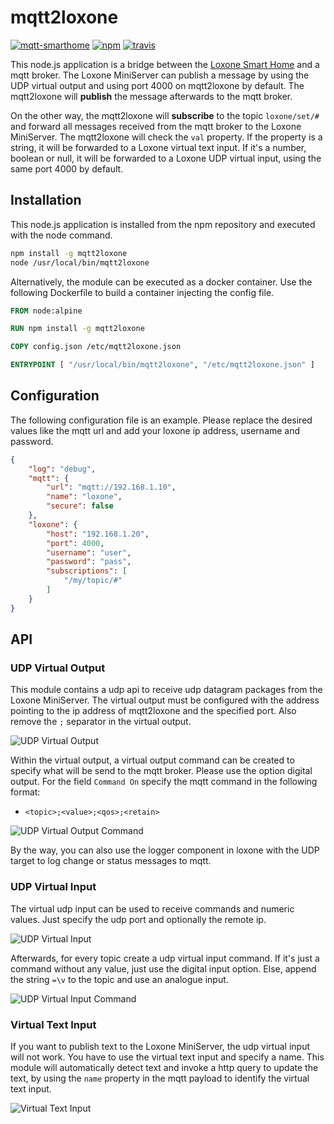 # mqtt2loxone

[![mqtt-smarthome](https://img.shields.io/badge/mqtt-smarthome-blue.svg?style=flat-square)](https://github.com/mqtt-smarthome/mqtt-smarthome)
[![npm](https://img.shields.io/npm/v/mqtt2loxone.svg?style=flat-square)](https://www.npmjs.com/package/mqtt2loxone)
[![travis](https://img.shields.io/travis/claudiospizzi/mqtt2loxone.svg?style=flat-square)](https://travis-ci.org/claudiospizzi/mqtt2loxone)

This node.js application is a bridge between the [Loxone Smart Home] and a mqtt
broker. The Loxone MiniServer can publish a message by using the UDP virtual
output and using port 4000 on mqtt2loxone by default. The mqtt2loxone will
**publish** the message afterwards to the mqtt broker.

On the other way, the mqtt2loxone will **subscribe** to the topic `loxone/set/#`
and forward all messages received from the mqtt broker to the Loxone MiniServer.
The mqtt2loxone will check the `val` property. If the property is a string, it
will be forwarded to a Loxone virtual text input. If it's a number, boolean or
null, it will be forwarded to a Loxone UDP virtual input, using the same port
4000 by default.

## Installation

This node.js application is installed from the npm repository and executed with
the node command.

```bash
npm install -g mqtt2loxone
node /usr/local/bin/mqtt2loxone
```

Alternatively, the module can be executed as a docker container. Use the
following Dockerfile to build a container injecting the config file.

```dockerfile
FROM node:alpine

RUN npm install -g mqtt2loxone

COPY config.json /etc/mqtt2loxone.json

ENTRYPOINT [ "/usr/local/bin/mqtt2loxone", "/etc/mqtt2loxone.json" ]
```

## Configuration

The following configuration file is an example. Please replace the desired
values like the mqtt url and add your loxone ip address, username and password.

```json
{
    "log": "debug",
    "mqtt": {
        "url": "mqtt://192.168.1.10",
        "name": "loxone",
        "secure": false
    },
    "loxone": {
        "host": "192.168.1.20",
        "port": 4000,
        "username": "user",
        "password": "pass",
        "subscriptions": [
            "/my/topic/#"
        ]
    }
}
```

## API

### UDP Virtual Output

This module contains a udp api to receive udp datagram packages from the Loxone
MiniServer. The virtual output must be configured with the address pointing to
the ip address of mqtt2loxone and the specified port. Also remove the `;`
separator in the virtual output.

![UDP Virtual Output](https://github.com/claudiospizzi/mqtt2loxone/blob/master/assets/loxone-virtualoutputudp.png?raw=true)

Within the virtual output, a virtual output command can be created to specify
what will be send to the mqtt broker. Please use the option digital output. For
the field `Command On` specify the mqtt command in the following format:

* `<topic>;<value>;<qos>;<retain>`

![UDP Virtual Output Command](https://github.com/claudiospizzi/mqtt2loxone/blob/master/assets/loxone-virtualoutputudp-command.png?raw=true)

By the way, you can also use the logger component in loxone with the UDP target
to log change or status messages to mqtt.

### UDP Virtual Input

The virtual udp input can be used to receive commands and numeric values. Just
specify the udp port and optionally the remote ip.

![UDP Virtual Input](https://github.com/claudiospizzi/mqtt2loxone/blob/master/assets/loxone-virtualinputudp.png?raw=true)

Afterwards, for every topic create a udp virtual input command. If it's just a
command without any value, just use the digital input option. Else, append the
string `=\v` to the topic and use an analogue input.

![UDP Virtual Input Command](https://github.com/claudiospizzi/mqtt2loxone/blob/master/assets/loxone-virtualinputudp-command.png?raw=true)

### Virtual Text Input

If you want to publish text to the Loxone MiniServer, the udp virtual input will not work. You have to use the virtual text input and specify a name. This module will automatically detect text and invoke a http query to update the text, by using the `name` property in the mqtt payload to identify the virtual text input.

![Virtual Text Input](https://github.com/claudiospizzi/mqtt2loxone/blob/master/assets/loxone-virtualinputtext.png?raw=true)

[Loxone Smart Home]: https://www.loxone.com/
